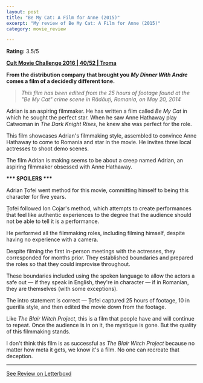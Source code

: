 ```yaml
---
layout: post
title: "Be My Cat: A Film for Anne (2015)"
excerpt: "My review of Be My Cat: A Film for Anne (2015)"
category: movie_review

---
```


**Rating:** 3.5/5

<b><a href="https://boxd.it/q7ygw/detail" rel="nofollow">Cult Movie Challenge 2016 | 40/52 | Troma</a></b>

<b>From the distribution company that brought you <i>My Dinner With Andre</i> comes a film of a decidedly different tone.</b>

<blockquote><i>This film has been edited from the 25 hours of footage found at the "Be My Cat" crime scene in Rădăuți, Romania, on May 20, 2014</i></blockquote>Adrian is an aspiring filmmaker. He has written a film called <i>Be My Cat</i> in which he sought the perfect star. When he saw Anne Hathaway play Catwoman in <i>The Dark Knight Rises</i>, he knew she was perfect for the role.

This film showcases Adrian's filmmaking style, assembled to convince Anne Hathaway to come to Romania and star in the movie. He invites three local actresses to shoot demo scenes.

The film Adrian is making seems to be about a creep named Adrian, an aspiring filmmaker obsessed with Anne Hathaway.


<b>*** SPOILERS ***</b>

Adrian Țofei went method for this movie, committing himself to being this character for five years.

Țofei followed Ion Cojar's method, which attempts to create performances that feel like authentic experiences to the degree that the audience should not be able to tell it is a performance.

He performed all the filmmaking roles, including filming himself, despite having no experience with a camera.

Despite filming the first in-person meetings with the actresses, they corresponded for months prior. They established boundaries and prepared the roles so that they could improvise throughout.

These boundaries included using the spoken language to allow the actors a safe out — if they speak in English, they're in character — if in Romanian, they are themselves (with some exceptions).

The intro statement is correct — Țofei captured 25 hours of footage, 10 in guerilla style, and then edited the movie down from the footage.

Like <i>The Blair Witch Project</i>, this is a film that people have and will continue to repeat. Once the audience is in on it, the mystique is gone. But the quality of this filmmaking stands.

I don't think this film is as successful as <i>The Blair Witch Project</i> because no matter how meta it gets, we know it's a film. No one can recreate that deception.

<hr>

[See Review on Letterboxd](https://boxd.it/6a8bUN)
